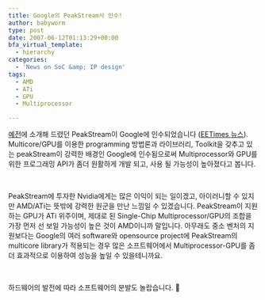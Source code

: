```yaml
---
title: Google의 PeakStream사 인수!
author: babyworm
type: post
date: 2007-06-12T01:13:29+00:00
bfa_virtual_template:
  - hierarchy
categories:
  - 'News on SoC &amp; IP design'
tags:
  - AMD
  - ATi
  - GPU
  - Multiprocessor

---
```

[예전][1]에 소개해 드렸던 PeakStream이 Google에 인수되었습니다 (<a href="http://www.eetkorea.com/ART_8800467919_839585_NT_58b97a46.HTM?click_from=RSS" target="_blank">EETimes 뉴스</a>). Multicore/GPU를 이용한 programming 방법론과 라이브러리, Toolkit을 갖추고 있는 peakStream이 강력한 배경인 Google에 인수됨으로써 Multiprocessor와 GPU를 위한 프로그래밍 API가 좀더 원활하게 개발 되고, 사용 될 가능성이 높아졌다고 봅니다.

&nbsp;

PeakStream에 투자한 Nvidia에게는 많은 이익이 되는 일이겠고, 아이러니할 수 있지만 AMD/ATi는 뜻밖에 강력한 원군을 만난 느낌일 수 있겠습니다. PeakStream이 지원하는 GPU가 ATi 위주이며, 제대로 된 Single-Chip Multiprocessor/GPU의 조합을 가장 먼저 선 보일 가능성이 높은 것이 AMD이니까 말입니다. 아무래도 중소 벤처의 지원보다는 Google의 여러 software와 opensource project에 PeakStream의 multicore library가 적용되는 경우 많은 소프트웨어에서 Multiprocessor-GPU를 좀 더 효과적으로 이용하여 성능을 높일 수 있을테니까요.

&nbsp;

하드웨어의 발전에 따라 소프트웨어의 분발도 놀랍습니다. 🙂

 [1]: http://babyworm.net/wordpress/?p=105